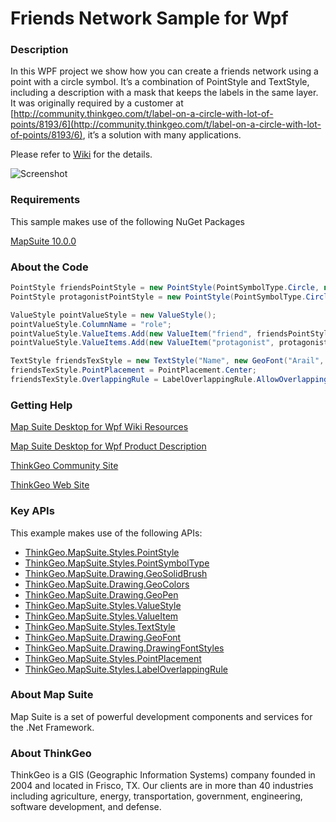# Friends Network Sample for Wpf

### Description

In this WPF project we show how you can create a friends network using a point with a circle symbol. It’s a combination of PointStyle and TextStyle, including a description with a mask that keeps the labels in the same layer. It was originally required by a customer at [http://community.thinkgeo.com/t/label-on-a-circle-with-lot-of-points/8193/6](http://community.thinkgeo.com/t/label-on-a-circle-with-lot-of-points/8193/6), it’s a solution with many applications.

Please refer to [Wiki](http://wiki.thinkgeo.com/wiki/map_suite_desktop_for_wpf) for the details.

![Screenshot](https://gitlab.com/thinkgeo/public/thinkgeo-desktop-maps/-/raw/support/v10/samples/wpf/FriendsNetworkSample/Screenshot.gif)

### Requirements
This sample makes use of the following NuGet Packages

[MapSuite 10.0.0](https://www.nuget.org/packages?q=ThinkGeo)

### About the Code
```csharp
PointStyle friendsPointStyle = new PointStyle(PointSymbolType.Circle, new GeoSolidBrush(new GeoColor(80, GeoColors.Highlight)), new GeoPen(GeoColors.Blue, 1), symbolSize - 15);
PointStyle protagonistPointStyle = new PointStyle(PointSymbolType.Circle, new GeoSolidBrush(new GeoColor(80, GeoColors.DarkOrange)), new GeoPen(GeoColors.DarkOrange, 1), symbolSize);

ValueStyle pointValueStyle = new ValueStyle();
pointValueStyle.ColumnName = "role";
pointValueStyle.ValueItems.Add(new ValueItem("friend", friendsPointStyle));
pointValueStyle.ValueItems.Add(new ValueItem("protagonist", protagonistPointStyle));

TextStyle friendsTexStyle = new TextStyle("Name", new GeoFont("Arail", 9, DrawingFontStyles.Bold), new GeoSolidBrush(GeoColor.SimpleColors.Black));
friendsTexStyle.PointPlacement = PointPlacement.Center;
friendsTexStyle.OverlappingRule = LabelOverlappingRule.AllowOverlapping;
```
### Getting Help

[Map Suite Desktop for Wpf Wiki Resources](http://wiki.thinkgeo.com/wiki/map_suite_desktop_for_wpf)

[Map Suite Desktop for Wpf Product Description](https://thinkgeo.com/ui-controls#desktop-platforms)

[ThinkGeo Community Site](http://community.thinkgeo.com/)

[ThinkGeo Web Site](http://www.thinkgeo.com)

### Key APIs
This example makes use of the following APIs:

- [ThinkGeo.MapSuite.Styles.PointStyle](http://wiki.thinkgeo.com/wiki/api/thinkgeo.mapsuite.styles.pointstyle)
- [ThinkGeo.MapSuite.Styles.PointSymbolType](http://wiki.thinkgeo.com/wiki/api/thinkgeo.mapsuite.styles.pointsymboltype)
- [ThinkGeo.MapSuite.Drawing.GeoSolidBrush](http://wiki.thinkgeo.com/wiki/api/thinkgeo.mapsuite.drawing.geosolidbrush)
- [ThinkGeo.MapSuite.Drawing.GeoColors](http://wiki.thinkgeo.com/wiki/api/thinkgeo.mapsuite.drawing.geocolors)
- [ThinkGeo.MapSuite.Drawing.GeoPen](http://wiki.thinkgeo.com/wiki/api/thinkgeo.mapsuite.drawing.geopen)
- [ThinkGeo.MapSuite.Styles.ValueStyle](http://wiki.thinkgeo.com/wiki/api/thinkgeo.mapsuite.styles.valuestyle)
- [ThinkGeo.MapSuite.Styles.ValueItem](http://wiki.thinkgeo.com/wiki/api/thinkgeo.mapsuite.styles.valueitem)
- [ThinkGeo.MapSuite.Styles.TextStyle](http://wiki.thinkgeo.com/wiki/api/thinkgeo.mapsuite.styles.textstyle)
- [ThinkGeo.MapSuite.Drawing.GeoFont](http://wiki.thinkgeo.com/wiki/api/thinkgeo.mapsuite.drawing.geofont)
- [ThinkGeo.MapSuite.Drawing.DrawingFontStyles](http://wiki.thinkgeo.com/wiki/api/thinkgeo.mapsuite.drawing.drawingfontstyles)
- [ThinkGeo.MapSuite.Styles.PointPlacement](http://wiki.thinkgeo.com/wiki/api/thinkgeo.mapsuite.styles.pointplacement)
- [ThinkGeo.MapSuite.Styles.LabelOverlappingRule](http://wiki.thinkgeo.com/wiki/api/thinkgeo.mapsuite.styles.labeloverlappingrule)

### About Map Suite
Map Suite is a set of powerful development components and services for the .Net Framework.

### About ThinkGeo
ThinkGeo is a GIS (Geographic Information Systems) company founded in 2004 and located in Frisco, TX. Our clients are in more than 40 industries including agriculture, energy, transportation, government, engineering, software development, and defense.
